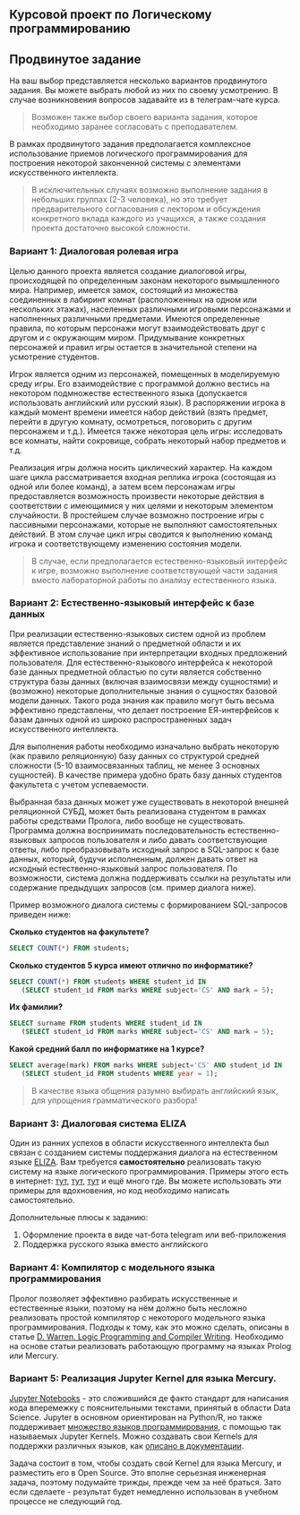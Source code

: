 
## Курсовой проект по Логическому программированию
## Продвинутое задание

На ваш выбор представляется несколько вариантов продвинутого задания. Вы можете выбрать любой из них по своему усмотрению. В случае возникновения вопросов задавайте из в телеграм-чате курса.

> Возможен также выбор своего варианта задания, которое необходимо заранее согласовать с преподавателем.

В рамках продвинутого задания предполагается комплексное использование приемов логического программирования для построения некоторой законченной системы с элементами искусственного интеллекта.

> В исключительных случаях возможно выполнение задания в небольших группах (2-3 человека), но это требует предварительного согласования с лектором и обсуждения конкретного вклада каждого из учащихся, а также создания проекта достаточно высокой сложности.

### Вариант 1: Диалоговая ролевая игра

Целью данного проекта является создание диалоговой игры, происходящей по определенным законам некоторого вымышленного мира. Например, имеется замок, состоящий из множества соединенных в лабиринт комнат (расположенных на одном или нескольких этажах), населенных различными игровыми персонажами и наполненных различными предметами. Имеются определенные правила, по которым персонажи могут взаимодействовать друг с другом и с окружающим миром. Придумывание конкретных персонажей и правил игры остается в значительной степени на усмотрение студентов.

Игрок является одним из персонажей, помещенных в моделируемую среду игры. Его взаимодействие с программой должно вестись на некотором подмножестве естественного языка (допускается использовать английский или русский язык). В распоряжении игрока в каждый момент времени имеется набор действий (взять предмет, перейти в другую комнату, осмотреться, поговорить с другим персонажем и т.д.). Имеется также некоторая цель игры: исследовать все комнаты, найти сокровище, собрать некоторый набор предметов и т.д.

Реализация игры должна носить циклический характер. На каждом шаге цикла рассматривается входная реплика игрока (состоящая из одной или более команд), а затем всем персонажам игры предоставляется возможность произвести некоторые действия в соответствии с имеющимися у них целями и некоторым элементом случайности. В простейшем случае возможно построение игры с пассивными персонажами, которые не выполняют самостоятельных действий. В этом случае цикл игры сводится к выполнению команд игрока и соответствующему изменению состояния модели.

> В случае, если предполагается естественно-языковый интерфейс к игре, возможно выполнение соответствующей части задания вместо лабораторной работы по анализу естественного языка.

### Вариант 2: Естественно-языковый интерфейс к базе данных

При реализации естественно-языковых систем одной из проблем является представление знаний о предметной области и их эффективное использование при интерпретации входных предложений пользователя. Для естественно-языкового интерфейса к некоторой базе данных предметной областью по сути является собственно структура базы данных (включая взаимосвязи между сущностями) и (возможно) некоторые дополнительные знания о сущностях базовой модели данных. Такого рода знания как правило могут быть весьма эффективно представлены, что делает построение ЕЯ-интерфейсов к базам данных одной из широко распространенных задач искусственного интеллекта.

Для выполнения работы необходимо изначально выбрать некоторую (как правило реляционную) базу данных со структурой средней сложности (5-10 взаимосвязанных таблиц, не менее 3 основных сущностей). В качестве примера удобно брать базу данных студентов факультета с учетом успеваемости.

Выбранная база данных может уже существовать в некоторой внешней реляционной СУБД, может быть реализована студентом в рамках работы средствами Пролога, либо вообще не существовать. Программа должна воспринимать последовательность естественно-языковых запросов пользователя и либо давать соответствующие ответы, либо преобразовывать исходный запрос в SQL-запрос к базе данных, который, будучи исполненным, должен давать ответ на исходный естественно-языковый запрос пользователя. По возможности, система должна поддерживать ссылки на результаты или содержание предыдущих запросов (см. пример диалога ниже).

Пример возможного диалога системы с формированием SQL-запросов приведен ниже:

**Сколько студентов на факультете?**
```sql
SELECT COUNT(*) FROM students;
```
**Сколько студентов 5 курса имеют отлично по информатике?**
```sql
SELECT COUNT(*) FROM students WHERE student_id IN 
   (SELECT student_id FROM marks WHERE subject='CS' AND mark = 5);
```
**Их фамилии?**
```sql
SELECT surname FROM students WHERE student_id IN 
   (SELECT student_id FROM marks WHERE subject='CS' AND mark = 5);
```
**Какой средний балл по информатике на 1 курсе?**
```sql
SELECT average(mark) FROM marks WHERE subject='CS' AND student_id IN
   (SELECT student_id FROM students WHERE year = 1);
```

> В качестве языка общения разумно выбирать английский язык, для упрощения грамматического разбора!

### Вариант 3: Диалоговая система ELIZA

Один из ранних успехов в области искусственного интеллекта был связан с созданием системы поддержания диалога на естественном языке [ELIZA](https://ru.wikipedia.org/wiki/%D0%AD%D0%BB%D0%B8%D0%B7%D0%B0_(%D0%BF%D1%80%D0%BE%D0%B3%D1%80%D0%B0%D0%BC%D0%BC%D0%B0)). Вам требуется **самостоятельно** реализовать такую систему на языке логического программирования. Примеры этого есть в интернет: [тут](https://stackoverflow.com/questions/33179839/editing-eliza-chatbot-in-prolog), [тут](https://swish.swi-prolog.org/p/yet%20another%20eliza.pl), [тут](https://gist.github.com/thaenor/2c79139c4a2e9e5135c5) и ещё много где. Вы можете использовать эти примеры для вдохновения, но код необходимо написать самостоятельно. 

Дополнительные плюсы к заданию:
1. Оформление проекта в виде чат-бота telegram или веб-приложения
1. Поддержка русского языка вместо английского

### Вариант 4: Компилятор с модельного языка программирования

Пролог позволяет эффективно разбирать искусственные и естественные языки, поэтому на нём должно быть несложно реализовать простой компилятор с некоторого модельного языка программирования. Подходы к тому, как это можно сделать, описаны в статье [D. Warren. Logic Programming and Compiler Writing](http://sovietov.com/tmp/warren1980.pdf). Необходимо на основе статьи реализовать работающую программу на языках Prolog или Mercury.

### Вариант 5: Реализация Jupyter Kernel для языка Mercury.

[Jupyter Notebooks](https://jupyter.org/) - это сложившийся де факто стандарт для написания кода вперемежку с пояснительными текстами, принятый в области Data Science. Jupyter в основном ориентирован на Python/R, но также поддерживает [множество языков программирования](https://github.com/jupyter/jupyter/wiki/Jupyter-kernels), с помощью так называемых Jupyter Kernels. Можно создавать свои Kernels для поддержки различных языков, как [описано в документации](https://jupyter-client.readthedocs.io/en/stable/kernels.html).

Задача состоит в том, чтобы создать свой Kernel для языка Mercury, и разместить его в Open Source. Это вполне серьезная инженерная задача, поэтому подумайте трижды, прежде чем за неё браться. Зато если сделаете - результат будет немедленно использован в учебном процессе не следующий год.


